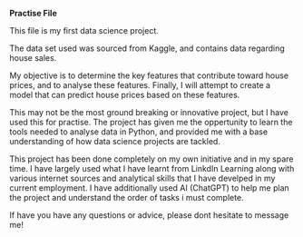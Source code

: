 **Practise File**

This file is my first data science project. 

The data set used was sourced from Kaggle, and contains data regarding house sales.

My objective is to determine the key features that contribute toward house prices, and to analyse these features. Finally, I will attempt to create a model that can predict house prices based on these features.

This may not be the most ground breaking or innovative project, but I have used this for practise. The project has given me the oppertunity to learn the tools needed to analyse data in Python, and provided me with a base understanding of how data science projects are tackled.

This project has been done completely on my own initiative and in my spare time. I have largely used what I have learnt from LinkdIn Learning along with various internet sources and analytical skills that I have develped in my current employment. I have additionally used AI (ChatGPT) to help me plan the project and understand the order of tasks i must complete. 

If have you have any questions or advice, please dont hesitate to message me!

